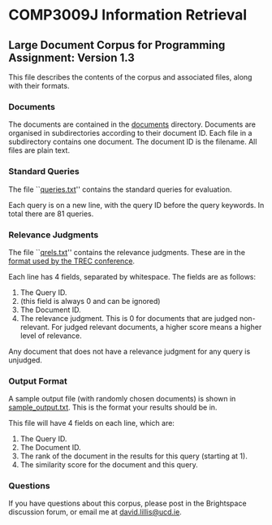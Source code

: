 # COMP3009J Information Retrieval

## Large Document Corpus for Programming Assignment: Version 1.3

This file describes the contents of the corpus and associated files, along with their formats.

### Documents
The documents are contained in the [documents](documents) directory. Documents are organised in subdirectories according to their document ID. Each file in a subdirectory contains one document. The document ID is the filename. All files are plain text.

### Standard Queries
The file ``[queries.txt](files/queries.txt)'' contains the standard queries for evaluation.

Each query is on a new line, with the query ID before the query keywords. In total there are 81 queries.

### Relevance Judgments
The file ``[qrels.txt](files/qrels.txt)'' contains the relevance judgments. These are in the [format used by the TREC conference](https://trec.nist.gov/data/qrels_eng/).

Each line has 4 fields, separated by whitespace. The fields are as follows:

1.	The Query ID.
2.	(this field is always 0 and can be ignored)
3.	The Document ID.
4.	The relevance judgment. This is 0 for documents that are judged non-relevant. For judged relevant documents, a higher score means a higher level of relevance.

Any document that does not have a relevance judgment for any query is unjudged.

### Output Format
A sample output file (with randomly chosen documents) is shown in [sample_output.txt](files/sample_output.txt). This is the format your results should be in.

This file will have 4 fields on each line, which are:

1. The Query ID.
2. The Document ID.
3. The rank of the document in the results for this query (starting at 1).
4. The similarity score for the document and this query.

### Questions
If you have questions about this corpus, please post in the Brightspace discussion forum, or email me at [david.lillis@ucd.ie](mailto:david.lilli@ucd.ie).
